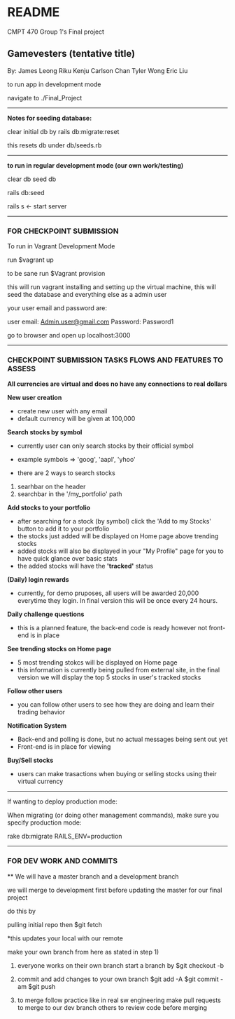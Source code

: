 # README

CMPT 470 Group 1's Final project

## Gamevesters (tentative title)

By:
    James Leong
    Riku Kenju
    Carlson Chan
    Tyler Wong
    Eric Liu

to run app in development mode

navigate to ./Final_Project

----------------------------------------------------

**Notes for seeding database:**

clear initial db by
rails db:migrate:reset

this resets db under db/seeds.rb

----------------------------------------------------
**to run in regular development mode (our own work/testing)**

clear db
seed db

rails db:seed

rails s <- start server

----------------------------------------------------
### FOR CHECKPOINT SUBMISSION
To run in Vagrant Development Mode

run
$vagrant up

to be sane run
$Vagrant provision

this will run vagrant installing and setting up the virtual machine,
this will seed the database and everything else as a admin user

your user email and password are:

user email: Admin.user@gmail.com
Password: Password1

go to browser and open up localhost:3000

----------------------------------------------------

### CHECKPOINT SUBMISSION TASKS FLOWS AND FEATURES TO ASSESS
**All currencies are virtual and does no have any connections to real dollars**

**New user creation**
- create new user with any email
- default currency will be given at 100,000

**Search stocks by symbol**
- currently user can only search stocks by their official symbol
- example symbols => 'goog', 'aapl', 'yhoo'

- there are 2 ways to search stocks
1. searhbar on the header
2. searchbar in the '/my_portfolio' path

**Add stocks to your portfolio**
- after searching for a stock (by symbol) click the 'Add to my Stocks' button to add it to your portfolio
- the stocks just added will be displayed on Home page above trending stocks
- added stocks will also be displayed in your "My Profile" page for you to have quick glance over basic stats
- the added stocks will have the **'tracked'** status

**(Daily) login rewards**
- currently, for demo pruposes, all users will be awarded 20,000 everytime they login. In final version this will be once every 24 hours.

**Daily challenge questions**
- this is a planned feature, the back-end code is ready however not front-end is in place

**See trending stocks on Home page**
- 5 most trending stokcs will be displayed on Home page
- this information is currently being pulled from external site, in the final version we will display the top 5 stocks in user's tracked stocks

**Follow other users**
- you can follow other users to see how they are doing and learn their trading behavior

**Notification System**
- Back-end and polling is done, but no actual messages being sent out yet
- Front-end is in place for viewing

**Buy/Sell stocks**
- users can make trasactions when buying or selling stocks using their virtual currency


----------------------------------------------------

If wanting to deploy production mode:

When migrating (or doing other management commands), make sure you specify production mode:

rake db:migrate RAILS_ENV=production

----------------------------------------------------

### FOR DEV WORK AND COMMITS

** We will have a master branch and a development branch

we will merge to development first before updating the master for our final project

do this by

pulling initial repo then
$git fetch

*this updates your local with our remote

make your own branch from here as stated in step 1)

1) everyone works on their own branch
  start a branch by
  $git checkout -b <yourbranchname>

2) commit and add changes to your own branch
  $git add -A
  $git commit -am <commit message>
  $git push

3) to merge
  follow practice like in real sw engineering
  make pull requests to merge to our dev branch
  others to review code before merging


